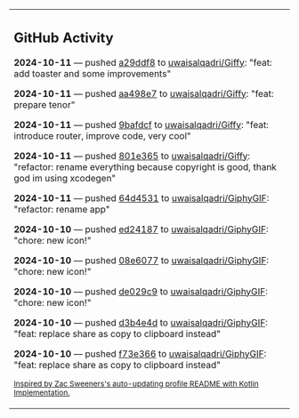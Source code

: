 <table><tr><td valign="top" width="100%">    

## GitHub Activity

**2024-10-11** — pushed [a29ddf8](https://github.com/uwaisalqadri/Giffy/commits/a29ddf881b3e0e089f05315c86f4b9376ec49717) to [uwaisalqadri/Giffy](https://github.com/uwaisalqadri/Giffy): "feat: add toaster and some improvements"

**2024-10-11** — pushed [aa498e7](https://github.com/uwaisalqadri/Giffy/commits/aa498e753eb3a2d2729e14f19eb2ca57efdea463) to [uwaisalqadri/Giffy](https://github.com/uwaisalqadri/Giffy): "feat: prepare tenor"

**2024-10-11** — pushed [9bafdcf](https://github.com/uwaisalqadri/Giffy/commits/9bafdcfa2d2e16a1a7a8ba0a5714f707576c3098) to [uwaisalqadri/Giffy](https://github.com/uwaisalqadri/Giffy): "feat: introduce router, improve code, very cool"

**2024-10-11** — pushed [801e365](https://github.com/uwaisalqadri/Giffy/commits/801e365808c6bed584dfbdc279235b717f2a7fec) to [uwaisalqadri/Giffy](https://github.com/uwaisalqadri/Giffy): "refactor: rename everything because copyright is good, thank god im using xcodegen"

**2024-10-11** — pushed [64d4531](https://github.com/uwaisalqadri/GiphyGIF/commits/64d4531b2df9d70641a9132462a37c35498f2e02) to [uwaisalqadri/GiphyGIF](https://github.com/uwaisalqadri/GiphyGIF): "refactor: rename app"

**2024-10-10** — pushed [ed24187](https://github.com/uwaisalqadri/GiphyGIF/commits/ed24187da8d5fc38f8ec7e0de0ca7fc82c744feb) to [uwaisalqadri/GiphyGIF](https://github.com/uwaisalqadri/GiphyGIF): "chore: new icon!"

**2024-10-10** — pushed [08e6077](https://github.com/uwaisalqadri/GiphyGIF/commits/08e60779612d169ca93190c68af98d107ca79753) to [uwaisalqadri/GiphyGIF](https://github.com/uwaisalqadri/GiphyGIF): "chore: new icon!"

**2024-10-10** — pushed [de029c9](https://github.com/uwaisalqadri/GiphyGIF/commits/de029c99ce47f6e1395cf8aefab08f50b19764a0) to [uwaisalqadri/GiphyGIF](https://github.com/uwaisalqadri/GiphyGIF): "chore: new icon!"

**2024-10-10** — pushed [d3b4e4d](https://github.com/uwaisalqadri/GiphyGIF/commits/d3b4e4da14edf453da14b2755f5723b908965e37) to [uwaisalqadri/GiphyGIF](https://github.com/uwaisalqadri/GiphyGIF): "feat: replace share as copy to clipboard instead"

**2024-10-10** — pushed [f73e366](https://github.com/uwaisalqadri/GiphyGIF/commits/f73e366433ed3b37205f11c75c8429cc7be541ad) to [uwaisalqadri/GiphyGIF](https://github.com/uwaisalqadri/GiphyGIF): "feat: replace share as copy to clipboard instead"
                
<sub><a href="https://github.com/ZacSweers/ZacSweers/">Inspired by Zac Sweeners's auto-updating profile README with Kotlin Implementation.</a></sub>
        